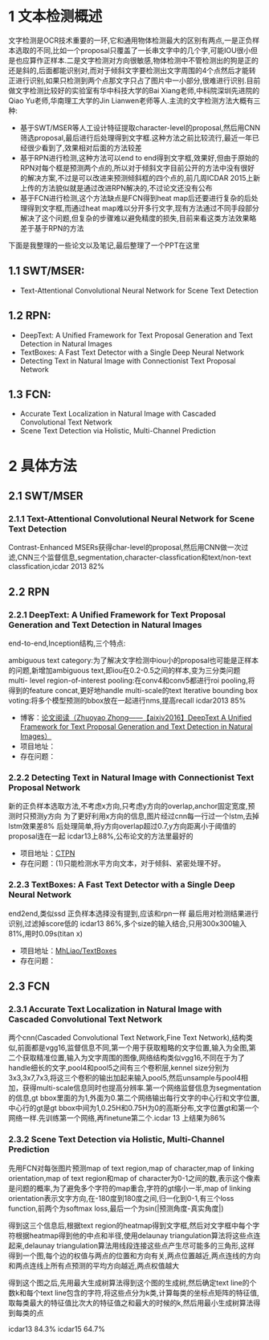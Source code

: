 # 1 文本检测概述
文字检测是OCR技术重要的一环,它和通用物体检测最大的区别有两点,一是正负样本选取的不同,比如一个proposal只覆盖了一长串文字中的几个字,可能IOU很小但是也应算作正样本.二是文字检测对方向很敏感,物体检测中不管检测出的狗是正的还是斜的,后面都能识别对,而对于倾斜文字要检测出文字周围的4个点然后才能转正进行识别,如果只检测到两个点那文字只占了图片中一小部分,很难进行识别.目前做文字检测比较好的实验室有华中科技大学的Bai Xiang老师,中科院深圳先进院的Qiao Yu老师,华南理工大学的Jin Lianwen老师等人.主流的文字检测方法大概有三种:

* 基于SWT/MSER等人工设计特征提取character-level的proposal,然后用CNN筛选proposal,最后进行后处理得到文字框.这种方法之前比较流行,最近一年已经很少看到了,效果相对后面的方法较差
* 基于RPN进行检测,这种方法可以end to end得到文字框,效果好,但由于原始的RPN对每个框是预测两个点的,所以对于倾斜文字目前公开的方法中没有很好的解决方案,不过是可以改进来预测倾斜框的四个点的,前几周ICDAR 2015上新上传的方法貌似就是通过改进RPN解决的,不过论文还没有公布
* 基于FCN进行检测,这个方法缺点是FCN得到heat map后还要进行复杂的后处理得到文字框,而通过heat map难以分开多行文字,现有方法通过不同手段部分解决了这个问题,但复杂的步骤难以避免精度的损失,目前来看这类方法效果略差于基于RPN的方法


下面是我整理的一些论文以及笔记,最后整理了一个PPT在这里

## 1.1 SWT/MSER:
* Text-Attentional Convolutional Neural Network for Scene Text Detection

## 1.2 RPN:
* DeepText: A Unified Framework for Text Proposal Generation and Text Detection in Natural Images
* TextBoxes: A Fast Text Detector with a Single Deep Neural Network
* Detecting Text in Natural Image with Connectionist Text Proposal Network

## 1.3 FCN:
* Accurate Text Localization in Natural Image with Cascaded Convolutional Text Network
* Scene Text Detection via Holistic, Multi-Channel Prediction
 

# 2 具体方法
## 2.1 SWT/MSER
### 2.1.1 Text-Attentional Convolutional Neural Network for Scene Text Detection
Contrast-Enhanced MSERs获得char-level的proposal,然后用CNN做一次过滤,CNN三个监督信息,segmentation,character-classfication和text/non-text classfication,icdar 2013 82%

 

## 2.2 RPN

### 2.2.1 DeepText: A Unified Framework for Text Proposal Generation and Text Detection in Natural Images
end-to-end,Inception结构,三个特点:

ambiguous text category:为了解决文字检测中iou小的proposal也可能是正样本的问题,新增加ambiguous text,即iou在0.2-0.5之间的样本,变为三分类问题
multi- level region-of-interest pooling:在conv4和conv5都进行roi pooling,将得到的feature concat,更好地handle multi-scale的text
Iterative bounding box voting:将多个模型预测的bbox放在一起进行nms,提高recall
icdar2013 85%

* 博客：[论文阅读（Zhuoyao Zhong——【aixiv2016】DeepText A Unified Framework for Text Proposal Generation and Text Detection in Natural Images）](http://www.cnblogs.com/lillylin/p/6118268.html)
* 项目地址：[]()
* 存在问题：
 

### 2.2.2 Detecting Text in Natural Image with Connectionist Text Proposal Network
新的正负样本选取方法,不考虑x方向,只考虑y方向的overlap,anchor固定宽度,预测时只预测y方向
为了更好利用x方向的信息,图片经过cnn每一行过一个lstm,去掉lstm效果差8%
后处理简单,将y方向overlap超过0.7,y方向距离小于阈值的proposal连在一起
icdar13上88%,公布论文的方法里最好的

* 项目地址：[CTPN](https://github.com/tianzhi0549/CTPN)
* 存在问题：(1)只能检测水平方向文本，对于倾斜、紧密处理不好。

### 2.2.3 TextBoxes: A Fast Text Detector with a Single Deep Neural Network
end2end,类似ssd
正负样本选择没有提到,应该和rpn一样
最后用对检测结果进行识别,过滤掉score低的
icdar13 86%,多个size的输入结合,只用300x300输入81%,用时0.09s(titan x)

* 项目地址：[MhLiao/TextBoxes](https://github.com/MhLiao/TextBoxes)
* 存在问题：

## 2.3 FCN

### 2.3.1 Accurate Text Localization in Natural Image with Cascaded Convolutional Text Network
两个cnn(Cascaded Convolutional Text Network,Fine Text Network),结构类似,前面都是vgg16,监督信息不同,第一个用于获取粗略的文字位置,输入为全图,第二个获取精准位置,输入为文字周围的图像,网络结构类似vgg16,不同在于为了handle细长的文字,pool4和pool5之间有三个卷积层,kennel size分别为3x3,3x7,7x3,将这三个卷积的输出加起来输入pool5,然后unsample与pool4相加，获得multi-scale信息同时也提高分辨率.第一个网络监督信息为segmentation的信息,gt bbox里面的为1,外面为0.第二个网络输出每行文字的中心行和文字位置,中心行的gt是gt bbox中间为1,0.25H和0.75H为0的高斯分布,文字位置gt和第一个网络一样.先训练第一个网络,再finetune第二个.icdar 13 上结果为86%

### 2.3.2 Scene Text Detection via Holistic, Multi-Channel Prediction
先用FCN对每张图片预测map of text region,map of character,map of linking orientation,map of text region和map of character为0-1之间的数,表示这个像素是问题的概率,为了避免多个字符的map重合,字符的gt缩小一半,map of linking orientation表示文字方向,在-180度到180度之间,归一化到0-1,有三个loss function,前两个为softmax loss,最后一个为sin(|预测角度-真实角度|)

得到这三个信息后,根据text region的heatmap得到文字框,然后对文字框中每个字符根据heatmap得到他的中点和半径,使用delaunay triangulation算法将这些点连起来,delaunay triangulation算法用线段连接这些点产生尽可能多的三角形,这样得到一个图,每个边的权值与两点的位置和方向有关,两点位置越近,两点连线的方向和两点连线上所有点预测的平均方向越近,两点权值越大

得到这个图之后,先用最大生成树算法得到这个图的生成树,然后确定text line的个数k和每个text line包含的字符,将这些点分为k类,计算每类的坐标点矩阵的特征值,取每类最大的特征值比次大的特征值之和最大的时候的k,然后用最小生成树算法得到每类的点

icdar13 84.3% icdar15 64.7%